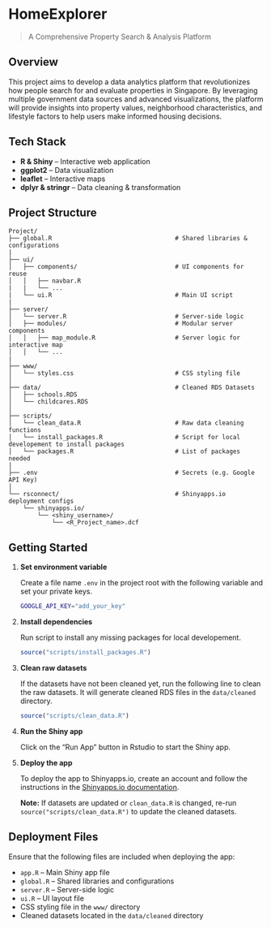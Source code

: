 # HomeExplorer

> A Comprehensive Property Search & Analysis Platform

## Overview

This project aims to develop a data analytics platform that revolutionizes how people search for and evaluate properties in Singapore. By leveraging multiple government data sources and advanced visualizations, the platform will provide insights into property values, neighborhood characteristics, and lifestyle factors to help users make informed housing decisions.

## Tech Stack

- **R & Shiny** – Interactive web application
- **ggplot2** – Data visualization
- **leaflet** – Interactive maps
- **dplyr & stringr** – Data cleaning & transformation

## Project Structure

```
Project/
├── global.R                                  # Shared libraries & configurations
|
├── ui/
│   ├── components/                           # UI components for reuse
│   │   ├── navbar.R
|   |   └── ...
|   └── ui.R                                  # Main UI script
|
├── server/
│   └── server.R                              # Server-side logic
│   ├── modules/                              # Modular server components
│   │   ├── map_module.R                      # Server logic for interactive map
│   │   └── ...
|
├── www/
│   └── styles.css                            # CSS styling file
│
├── data/                                     # Cleaned RDS Datasets
│   ├── schools.RDS
│   └── childcares.RDS
│
├── scripts/
│   └── clean_data.R                          # Raw data cleaning functions
│   └── install_packages.R                    # Script for local developement to install packages
│   └── packages.R                            # List of packages needed
│
├── .env                                      # Secrets (e.g. Google API Key)
│
└── rsconnect/                                # Shinyapps.io deployment configs
    └── shinyapps.io/
        └── <shiny_username>/
            └── <R_Project_name>.dcf
```

## Getting Started

1.  **Set environment variable**

    Create a file name `.env` in the project root with the following variable and set your private keys.

    ```bash
    GOOGLE_API_KEY="add_your_key"
    ```

1.  **Install dependencies**

    Run script to install any missing packages for local developement.

    ```r
    source("scripts/install_packages.R")
    ```

1.  **Clean raw datasets**

    If the datasets have not been cleaned yet, run the following line to clean the raw datasets. It will generate cleaned RDS files in the `data/cleaned` directory.

    ```r
    source("scripts/clean_data.R")
    ```

1.  **Run the Shiny app**

    Click on the “Run App” button in Rstudio to start the Shiny app.

1.  **Deploy the app**

    To deploy the app to Shinyapps.io, create an account and follow the instructions in the [Shinyapps.io documentation](https://docs.rstudio.com/shinyapps.io/).

    **Note:** If datasets are updated or `clean_data.R` is changed, re-run `source("scripts/clean_data.R")` to update the cleaned datasets.

## Deployment Files

Ensure that the following files are included when deploying the app:

- `app.R` – Main Shiny app file
- `global.R` – Shared libraries and configurations
- `server.R` – Server-side logic
- `ui.R` – UI layout file
- CSS styling file in the `www/` directory
- Cleaned datasets located in the `data/cleaned` directory
